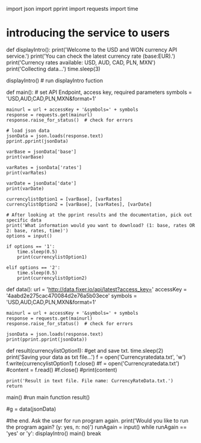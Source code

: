 import json
import pprint
import requests
import time


# introducing the service to users
def displayIntro():
    print('Welcome to the USD and WON currency API service.')
    print('You can check the latest currency rate (base:EUR).')
    print('Currency rates available: USD, AUD, CAD, PLN, MXN')
    print('Collecting data...')
    time.sleep(3)


displayIntro()  # run displayIntro fuction


def main():
    # set API Endpoint, access key, required parameters
    symbols = 'USD,AUD,CAD,PLN,MXN&format=1'

    mainurl = url + accessKey + '&symbols=' + symbols
    response = requests.get(mainurl)
    response.raise_for_status()  # check for errors

    # load json data
    jsonData = json.loads(response.text)
    pprint.pprint(jsonData)

    varBase = jsonData['base']
    print(varBase)

    varRates = jsonData['rates']
    print(varRates)

    varDate = jsonData['date']
    print(varDate)

    currencylistOption1 = [varBase], [varRates]
    currencylistOption2 = [varBase], [varRates], [varDate]

    # After looking at the pprint results and the documentation, pick out specific data
    print('What information would you want to download? (1: base, rates OR 2: base, rates, time)')
    options = input()

    if options == '1':
        time.sleep(0.5)
        print(currencylistOption1)

    elif options == '2':
        time.sleep(0.5)
        print(currencylistOption2)


def data():
    url = 'http://data.fixer.io/api/latest?access_key='
    accessKey = '4aabd2e275cac470084d2e76a5b03ece'
    symbols = 'USD,AUD,CAD,PLN,MXN&format=1'

    mainurl = url + accessKey + '&symbols=' + symbols
    response = requests.get(mainurl)
    response.raise_for_status()  # check for errors

    jsonData = json.loads(response.text)
    print(pprint.pprint(jsonData))


def result(currencylistOption1):
    #get and save txt.
    time.sleep(2)
    print('Saving your data as txt file...')
    f = open('Currencyratedata.txt', 'w')
    f.write(currencylistOption1)
    f.close()
    #f = open('Currencyratedata.txt')
    #content = f.read()
    #f.close()
    #print(content)

    print('Result in text file. File name: CurrencyRateData.txt.')
    return


main()      #run main function
result()

#g = data(jsonData)


#the end. Ask the user for run program again.
print('Would you like to run the program again? (y: yes, n: no)')
runAgain = input()
while runAgain == 'yes' or 'y':
    displayIntro()
    main()
    break
